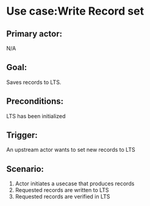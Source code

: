 # Use case:Write Record set

## Primary actor:

N/A

## Goal:

Saves records to LTS.

## Preconditions:

LTS has been initialized

## Trigger:

An upstream actor wants to set new records to LTS

## Scenario:

1. Actor initiates a usecase that produces records
2. Requested records are written to LTS
3. Requested records are verified in LTS